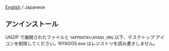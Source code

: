 [English](./08-Uninstall_en.md) / Japanese

アンインストール
----------------

UNZIP で展開されたファイルと `%APPDATA%\NYAOS_ORG` 以下、デスクトップ
アイコンを削除してください。NYAGOS.exe はレジストリを読み書きしません。

<!-- vim:set fenc=utf8: -->
